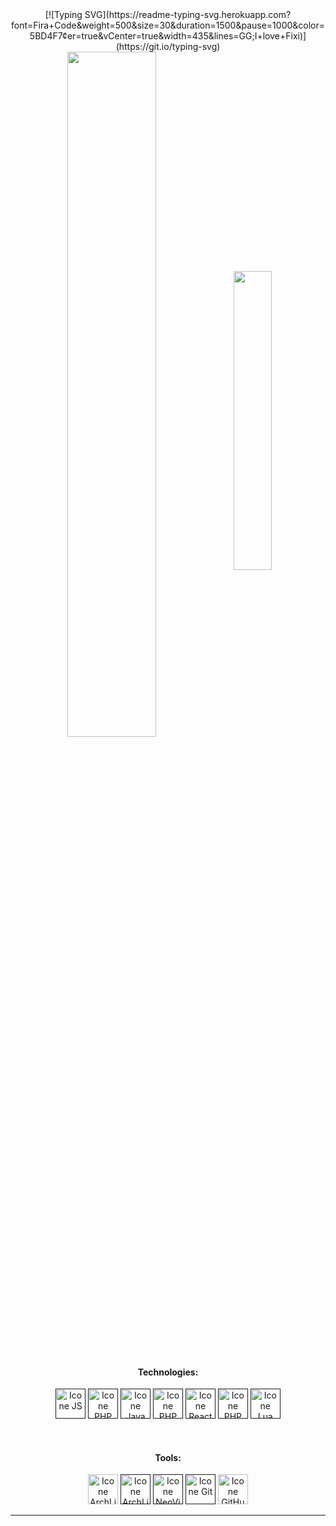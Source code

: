 <div align = center >[![Typing SVG](https://readme-typing-svg.herokuapp.com?font=Fira+Code&weight=500&size=30&duration=1500&pause=1000&color=5BD4F7&center=true&vCenter=true&width=435&lines=GG;I+love+Fixi)](https://git.io/typing-svg)<div>

<div align="center">
 <img width=53% align="center" src="https://github-readme-streak-stats-stef-00012.vercel.app?user=fk2731&theme=transparent&hide_border=true&border_radius=9&mode=weekly&card_width=521&background=45%2C441FEB5E%2C344AEB89" />
  <img width=35% align="center" src="https://github-readme-stats.vercel.app/api/top-langs/?username=fk2731&layout=compact&theme=aura" />
</div>

<br>

#### Technologies:
[<img height="48px" width="48px" alt="Icone JS" src="https://skillicons.dev/icons?i=js"/>]()
[<img height="48px" width="48px" alt="Icone PHP" src="https://skillicons.dev/icons?i=py"/>]()
[<img height="48px" width="48px" alt="Icone Java" src="https://skillicons.dev/icons?i=java"/>]()
[<img height="48px" width="48px" alt="Icone PHP" src="https://skillicons.dev/icons?i=bash"/>]()
[<img height="48px" width="48px" alt="Icone React" src="https://skillicons.dev/icons?i=react"/>]()
[<img height="48px" width="48px" alt="Icone PHP" src="https://skillicons.dev/icons?i=php"/>]()
[<img height="48px" width="48px" alt="Icone Lua" src="https://skillicons.dev/icons?i=lua"/>]()

<br>

#### Tools:
  [<img height="48px" width="48px" alt="Icone ArchLinux" src="https://skillicons.dev/icons?i=arch"/>](https://archlinux.org/)
  [<img height="48px" width="48px" alt="Icone ArchLinux" src="https://skillicons.dev/icons?i=linux"/>]()
  [<img height="48px" width="48px" alt="Icone NeoVim" src="https://skillicons.dev/icons?i=neovim"/>]()
  [<img height="48px" width="48px" alt="Icone Git" src="https://skillicons.dev/icons?i=git"/>]()
  [<img height="48px" width="48px" alt="Icone GitHub" src="https://skillicons.dev/icons?i=github"/>](https://github.com/)

------

